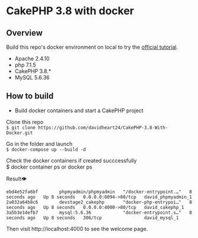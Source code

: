 # CakePHP 3.8 with docker
## Overview
Build this repo's docker environment on local to try the [official tutorial](https://book.cakephp.org/3.0/en/tutorials-and-examples.html).

* Apache 2.4.10
* php 7.1.5
* CakePHP 3.8.*
* MySQL 5.6.36 


## How to build
* Build docker containers and start a CakePHP project

Clone this repo<br>
`$ git clone https://github.com/davidheart24/CakePHP-3.8-With-Docker.git`

Go in the folder and launch <br>
`$ docker-compose up --build -d`

Check the docker containers if created succcessfully<br>
$ docker container ps or docker ps<br>

Result👁

```
ebd4e52fa6bf        phpmyadmin/phpmyadmin   "/docker-entrypoint.…"   8 seconds ago   Up 8 seconds   0.0.0.0:8094->80/tcp   david_phpmyadmin_1
2a032a64b8c6        devstage2_cakephp       "docker-php-entrypoi…"   8 seconds ago   Up 8 seconds   0.0.0.0:4000->80/tcp   david_cakephp_1
3a5b3e14efb7        mysql:5.6.36            "docker-entrypoint.s…"   8 seconds ago   Up 8 seconds   306/tcp                david_mysql_1
```

Then visit http://localhost:4000 to see the welcome page.